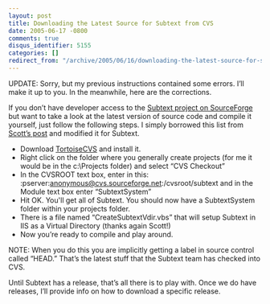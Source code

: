 ```yaml
---
layout: post
title: Downloading the Latest Source for Subtext from CVS
date: 2005-06-17 -0800
comments: true
disqus_identifier: 5155
categories: []
redirect_from: "/archive/2005/06/16/downloading-the-latest-source-for-subtext-from-cvs.aspx/"
---
```


UPDATE: Sorry, but my previous instructions contained some errors. I’ll
make it up to you. In the meanwhile, here are the corrections.

If you don’t have developer access to the [Subtext project on
SourceForge](https://sourceforge.net/projects/subtext/) but want to take
a look at the latest version of source code and compile it yourself,
just follow the following steps. I simply borrowed this list from
[Scott’s
post](http://www.hanselman.com/blog/PermaLink,guid,b6603ac5-3464-490f-a557-62f56b7f5668.aspx)
and modified it for Subtext.

-   Download [TortoiseCVS](http://www.tortoisecvs.org/) and install it.
-   Right click on the folder where you generally create projects (for
    me it would be in the c:\\Projects folder) and select “CVS Checkout”
-   In the CVSROOT text box, enter in this:
    :pserver:anonymous@cvs.sourceforge.net:/cvsroot/subtext and in the
    Module text box enter “SubtextSystem”
-   Hit OK. You'll get all of Subtext. You should now have a
    SubtextSystem folder within your projects folder.
-   There is a file named “CreateSubtextVdir.vbs” that will setup
    Subtext in IIS as a Virtual Directory (thanks again Scott!)
-   Now you’re ready to compile and play around.

NOTE: When you do this you are implicitly getting a label in source
control called “HEAD.” That’s the latest stuff that the Subtext team has
checked into CVS.

Until Subtext has a release, that’s all there is to play with. Once we
do have releases, I’ll provide info on how to download a specific
release.

